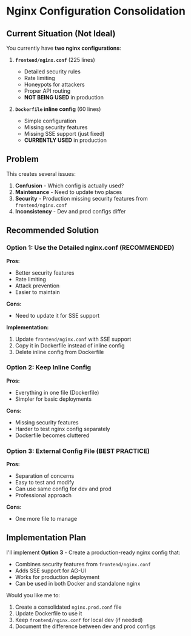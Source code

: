 # Nginx Configuration Consolidation

## Current Situation (Not Ideal)

You currently have **two nginx configurations**:

1. **`frontend/nginx.conf`** (225 lines)
   - Detailed security rules
   - Rate limiting
   - Honeypots for attackers
   - Proper API routing
   - **NOT BEING USED** in production

2. **`Dockerfile` inline config** (60 lines)
   - Simple configuration
   - Missing security features
   - Missing SSE support (just fixed)
   - **CURRENTLY USED** in production

## Problem

This creates several issues:

1. **Confusion** - Which config is actually used?
2. **Maintenance** - Need to update two places
3. **Security** - Production missing security features from `frontend/nginx.conf`
4. **Inconsistency** - Dev and prod configs differ

## Recommended Solution

### Option 1: Use the Detailed nginx.conf (RECOMMENDED)

**Pros:**
- Better security features
- Rate limiting
- Attack prevention
- Easier to maintain

**Cons:**
- Need to update it for SSE support

**Implementation:**

1. Update `frontend/nginx.conf` with SSE support
2. Copy it in Dockerfile instead of inline config
3. Delete inline config from Dockerfile

### Option 2: Keep Inline Config

**Pros:**
- Everything in one file (Dockerfile)
- Simpler for basic deployments

**Cons:**
- Missing security features
- Harder to test nginx config separately
- Dockerfile becomes cluttered

### Option 3: External Config File (BEST PRACTICE)

**Pros:**
- Separation of concerns
- Easy to test and modify
- Can use same config for dev and prod
- Professional approach

**Cons:**
- One more file to manage

## Implementation Plan

I'll implement **Option 3** - Create a production-ready nginx config that:
- Combines security features from `frontend/nginx.conf`
- Adds SSE support for AG-UI
- Works for production deployment
- Can be used in both Docker and standalone nginx

Would you like me to:
1. Create a consolidated `nginx.prod.conf` file
2. Update Dockerfile to use it
3. Keep `frontend/nginx.conf` for local dev (if needed)
4. Document the difference between dev and prod configs

